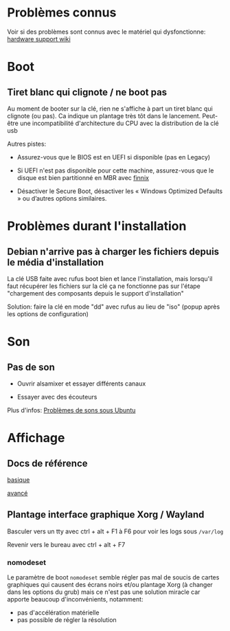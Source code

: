 # Problèmes connus

Voir si des problèmes sont connus avec le matériel qui dysfonctionne: [hardware support wiki](https://wiki.ubuntu.com/HardwareSupport/)

# Boot

## Tiret blanc qui clignote / ne boot pas

Au moment de booter sur la clé, rien ne s'affiche à part un tiret blanc qui clignote (ou pas). Ca indique un plantage très tôt dans le lancement. Peut-être une incompatibilité d'architecture du CPU avec la distribution de la clé usb

Autres pistes: 

- Assurez-vous que le BIOS est en UEFI si disponible (pas en Legacy)
- Si UEFI n'est pas disponible pour cette machine, assurez-vous que le disque est bien partitionné en MBR avec [finnix](CHEATSHEET.md#finnix)

- Désactiver le Secure Boot, désactiver les « Windows Optimized Defaults » ou d’autres options similaires.

# Problèmes durant l'installation

## Debian n'arrive pas à charger les fichiers depuis le média d'installation

La clé USB faite avec rufus boot bien et lance l'installation, mais lorsqu'il faut récupérer les fichiers sur la clé ça ne fonctionne pas sur l'étape "chargement des composants depuis le support d'installation"

Solution: faire la clé en mode "dd" avec rufus au lieu de "iso" (popup après les options de configuration)



# Son

## Pas de son

- Ouvrir alsamixer et essayer différents canaux

- Essayer avec des écouteurs

Plus d'infos: [Problèmes de sons sous Ubuntu](https://doc.ubuntu-fr.org/son_problemes)

# Affichage

## Docs de référence

[basique](https://doc.ubuntu-fr.org/configurer_son_ecran)

[avancé](https://doc.ubuntu-fr.org/resolution_ecran_avance)

## Plantage interface graphique Xorg / Wayland

Basculer vers un tty avec ctrl + alt + F1 à F6 pour voir les logs sous `/var/log`

Revenir vers le bureau avec ctrl + alt + F7

### nomodeset

Le paramètre de boot `nomodeset` semble régler pas mal de soucis de cartes graphiques qui causent des écrans noirs et/ou plantage Xorg (à changer dans les options du grub) mais ce n'est pas une solution miracle car apporte beaucoup d'inconvénients, notamment: 

- pas d'accélération matérielle
- pas possible de régler la résolution

